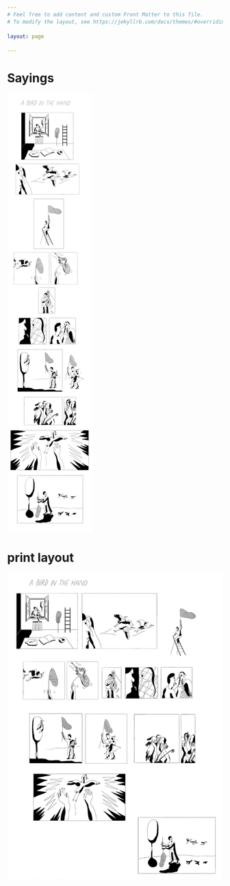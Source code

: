 ```yaml
---
# Feel free to add content and custom Front Matter to this file.
# To modify the layout, see https://jekyllrb.com/docs/themes/#overriding-theme-defaults

layout: page

---
```

# Sayings


![](images/working/saying_1.png)  

# print layout

![](images/working/saying_2.png)  
